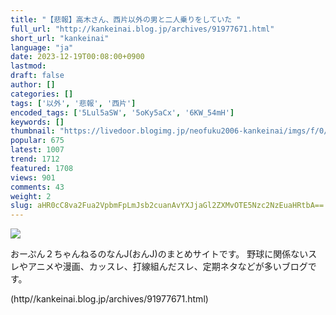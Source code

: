 ```yaml
---
title: "【悲報】高木さん、西片以外の男と二人乗りをしていた "
full_url: "http://kankeinai.blog.jp/archives/91977671.html"
short_url: "kankeinai"
language: "ja"
date: 2023-12-19T00:08:00+0900
lastmod: 
draft: false
author: []
categories: []
tags: ['以外', '悲報', '西片']
encoded_tags: ['5Lul5aSW', '5oKy5aCx', '6KW_54mH']
keywords: []
thumbnail: "https://livedoor.blogimg.jp/neofuku2006-kankeinai/imgs/f/0/f00b7a88.jpg"
popular: 675
latest: 1007
trend: 1712
featured: 1708
views: 901
comments: 43
weight: 2
slug: aHR0cC8va2Fua2VpbmFpLmJsb2cuanAvYXJjaGl2ZXMvOTE5Nzc2NzEuaHRtbA==
---
```


![](https://livedoor.blogimg.jp/neofuku2006-kankeinai/imgs/f/0/f00b7a88.jpg)

<div> <p id='blog-description'>おーぷん２ちゃんねるのなんJ(おんJ)のまとめサイトです。 野球に関係ないスレやアニメや漫画、カッスレ、打線組んだスレ、定期ネタなどが多いブログです。</p> </div>

(http//kankeinai.blog.jp/archives/91977671.html)
